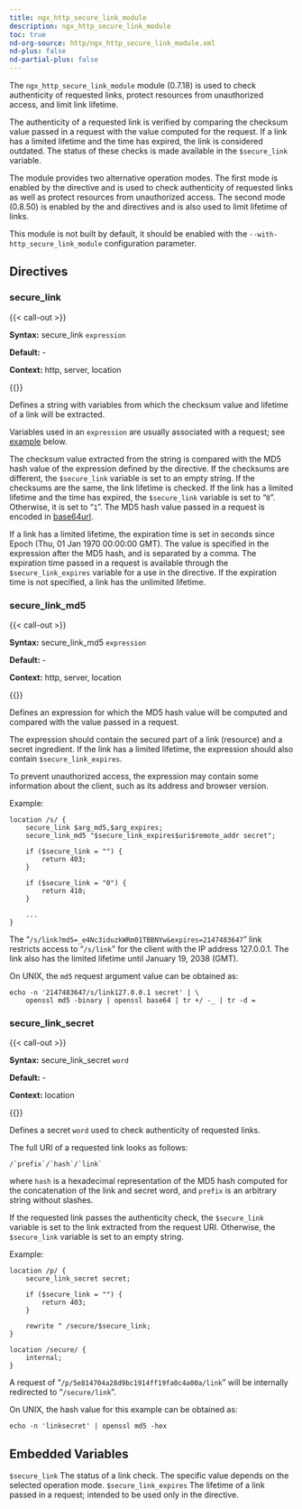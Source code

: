 ```yaml
---
title: ngx_http_secure_link_module
description: ngx_http_secure_link_module
toc: true
nd-org-source: http/ngx_http_secure_link_module.xml
nd-plus: false
nd-partial-plus: false
---
```



<!--
      ********************************************************************************
      🛑 WARNING: AUTOGENERATED FILE - DO NOT EDIT 🛑 This Markdown file was
      automatically generated from the source XML documentation. Any manual
      changes made directly to this file will be overwritten. To request or
      suggest changes, please edit the source XML files instead.
      https://github.com/nginx/nginx.org/tree/main/xml/en
      ********************************************************************************
      -->


The `ngx_http_secure_link_module` module (0.7.18)
is used to check authenticity of requested links,
protect resources from unauthorized access,
and limit link lifetime.

The authenticity of a requested link is verified by comparing the
checksum value passed in a request with the value computed
for the request.
If a link has a limited lifetime and the time has expired,
the link is considered outdated.
The status of these checks is made available in the
`$secure_link` variable.

The module provides two alternative operation modes.
The first mode is enabled by the [](#secure_link_secret)
directive and is used to check authenticity of requested links
as well as protect resources from unauthorized access.
The second mode (0.8.50) is enabled by the
[](#secure_link) and [](#secure_link_md5)
directives and is also used to limit lifetime of links.

This module is not built by default, it should be enabled with the
`--with-http_secure_link_module`
configuration parameter.
## Directives

### secure_link

{{< call-out >}}

**Syntax:** secure_link `expression`

**Default:** -

**Context:** http, server, location


{{</call-out>}}


Defines a string with variables from which the
checksum value and lifetime of a link will be extracted.

Variables used in an `expression` are usually associated
with a request; see [example](#secure_link_md5) below.

The checksum value extracted from the string is compared with
the MD5 hash value of the expression defined by the
[](#secure_link_md5) directive.
If the checksums are different, the `$secure_link` variable
is set to an empty string.
If the checksums are the same, the link lifetime is checked.
If the link has a limited lifetime and the time has expired,
the `$secure_link` variable is set to “`0`”.
Otherwise, it is set to “`1`”.
The MD5 hash value passed in a request is encoded in
[base64url](https://datatracker.ietf.org/doc/html/rfc4648#section-5).

If a link has a limited lifetime, the expiration time
is set in seconds since Epoch (Thu, 01 Jan 1970 00:00:00 GMT).
The value is specified in the expression after the MD5 hash,
and is separated by a comma.
The expiration time passed in a request is available through
the `$secure_link_expires` variable for a use in
the [](#secure_link_md5) directive.
If the expiration time is not specified, a link has the unlimited
lifetime.
### secure_link_md5

{{< call-out >}}

**Syntax:** secure_link_md5 `expression`

**Default:** -

**Context:** http, server, location


{{</call-out>}}


Defines an expression for which the MD5 hash value will
be computed and compared with the value passed in a request.

The expression should contain the secured part of a link (resource)
and a secret ingredient.
If the link has a limited lifetime,
the expression should also contain `$secure_link_expires`.

To prevent unauthorized access, the expression may contain some
information about the client, such as its address and browser version.

Example:

```nginx
location /s/ {
    secure_link $arg_md5,$arg_expires;
    secure_link_md5 "$secure_link_expires$uri$remote_addr secret";

    if ($secure_link = "") {
        return 403;
    }

    if ($secure_link = "0") {
        return 410;
    }

    ...
}

```


The
“`/s/link?md5=_e4Nc3iduzkWRm01TBBNYw&expires=2147483647`”
link
restricts access to “`/s/link`” for the client with the
IP address 127.0.0.1.
The link also has the limited lifetime until January 19, 2038 (GMT).

On UNIX, the `md5` request argument value can be obtained as:

```nginx
echo -n '2147483647/s/link127.0.0.1 secret' | \
    openssl md5 -binary | openssl base64 | tr +/ -_ | tr -d =

```

### secure_link_secret

{{< call-out >}}

**Syntax:** secure_link_secret `word`

**Default:** -

**Context:** location


{{</call-out>}}


Defines a secret `word` used to check authenticity
of requested links.

The full URI of a requested link looks as follows:

```nginx
/`prefix`/`hash`/`link`
```


where `hash` is a hexadecimal representation of the
MD5 hash computed for the concatenation of the link and secret word,
and `prefix` is an arbitrary string without slashes.

If the requested link passes the authenticity check,
the `$secure_link` variable is set to the link
extracted from the request URI.
Otherwise, the `$secure_link` variable
is set to an empty string.

Example:

```nginx
location /p/ {
    secure_link_secret secret;

    if ($secure_link = "") {
        return 403;
    }

    rewrite ^ /secure/$secure_link;
}

location /secure/ {
    internal;
}

```


A request of “`/p/5e814704a28d9bc1914ff19fa0c4a00a/link`”
will be internally redirected to
“`/secure/link`”.

On UNIX, the hash value for this example can be obtained as:

```nginx
echo -n 'linksecret' | openssl md5 -hex

```

## Embedded Variables

`$secure_link`
The status of a link check.
The specific value depends on the selected operation mode.
`$secure_link_expires`
The lifetime of a link passed in a request;
intended to be used only in the
[](#secure_link_md5) directive.
